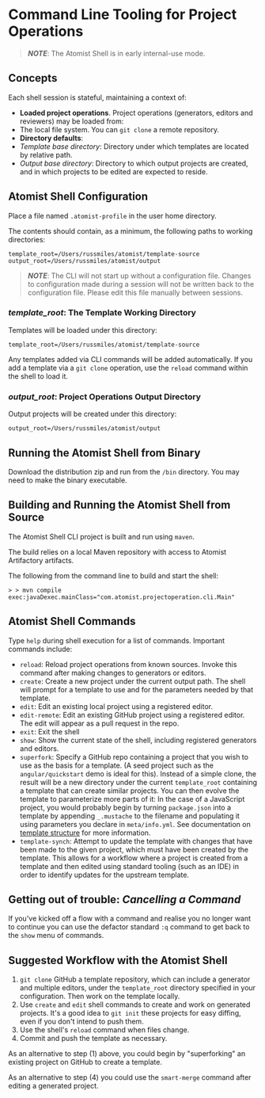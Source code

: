 # Command Line Tooling for Project Operations

> ***NOTE***: The Atomist Shell is in early internal-use mode.

## Concepts

Each shell session is stateful, maintaining a context of:

* **Loaded project operations**. Project operations (generators, editors and reviewers) may be loaded from:
 * The local file system. You can `git clone` a remote repository.
* **Directory defaults**: 
 * *Template base directory*: Directory under which templates are located by relative path.
 * *Output base directory*: Directory to which output projects are created, and in which projects to be edited are expected to reside.

## Atomist Shell Configuration

Place a file named `.atomist-profile` in the user home directory.

The contents should contain, as a minimum, the following paths to working directories:

```
template_root=/Users/russmiles/atomist/template-source
output_root=/Users/russmiles/atomist/output
```

> ***NOTE***: The CLI will not start up without a configuration file. Changes to configuration made during a session will not be written back to the configuration file. Please edit this file manually between sessions.

### *template_root*: The Template Working Directory

Templates will be loaded under this directory:

```
template_root=/Users/russmiles/atomist/template-source
```
Any templates added via CLI commands will be added automatically. If you add a template via a `git clone` operation, use the `reload` command within the shell to load it.

### *output_root*: Project Operations Output Directory

Output projects will be created under this directory:

```
output_root=/Users/russmiles/atomist/output
```

## Running the Atomist Shell from Binary

Download the distribution zip and run from the `/bin` directory. You may need to make the binary executable.

## Building and Running the Atomist Shell from Source

The Atomist Shell CLI project is built and run using `maven`.

The build relies on a local Maven repository with access to Atomist Artifactory artifacts.

The following from the command line to build and start the shell:

```
> > mvn compile exec:javaDexec.mainClass="com.atomist.projectoperation.cli.Main"
```

## Atomist Shell Commands

 Type `help` during shell execution for a list of commands. Important commands include:
 
 * `reload`: Reload project operations from known sources. Invoke this command after making changes to generators or editors.
 * `create`: Create a new project under the current output path. The shell will prompt for a template to use and for the parameters needed by that template.
 * `edit`: Edit an existing local project using a registered editor.
 * `edit-remote`: Edit an existing GitHub project using a registered editor. The edit will appear as a pull request in the repo.
 * `exit`: Exit the shell
 * `show`: Show the current state of the shell, including registered generators and editors.
 * `superfork`: Specify a GitHub repo containing a project that you wish to use as the basis for a template. (A seed project such as the `angular/quickstart` demo is ideal for this). Instead of a simple clone, the result will be a new directory under the current `template_root` containing a template that can create similar projects. You can then evolve the template to parameterize more parts of it: In the case of a JavaScript project, you would probably begin by turning `package.json` into a template by appending `_.mustache` to the filename and populating it using parameters you declare in `meta/info.yml`. See documentation on [template structure](/reference-docs/project-templates/project-template-contents-overview.md) for more information.
 * `template-synch`: Attempt to update the template with changes that have been made to the given project, which must have been created by the template. This allows for a workflow where a project is created from a template and then edited using standard tooling (such as an IDE) in order to identify updates for the upstream template.
 
## Getting out of trouble: *Cancelling a Command*

If you've kicked off a flow with a command and realise you no longer want to continue you can use the defactor standard `:q` command to get back to the `show` menu of commands.
 
## Suggested Workflow with the Atomist Shell

 1. `git clone` GitHub a template repository, which can include a generator and multiple editors, under the `template_root` directory specified in your configuration. Then work on the template locally.
 2. Use `create` and `edit` shell commands to create and work on generated projects. It's a good idea to `git init` these projects for easy diffing, even if you don't intend to push them.
 3. Use the shell's `reload` command when files change.
 4. Commit and push the template as necessary. 

As an alternative to step (1) above, you could begin by "superforking" an existing project on GitHub to create a template.

As an alternative to step (4) you could use the `smart-merge` command after editing a generated project.